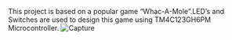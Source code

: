 This project is based on a popular game “Whac-A-Mole”.LED’s and Switches are used to 
design this game using TM4C123GH6PM Microcontroller.
![Capture](https://user-images.githubusercontent.com/68948600/133786781-b74595aa-797e-49af-a5a7-2c767232e730.PNG)
